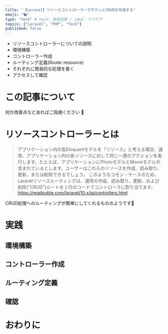 ```yaml
---
title: "【Laravel】リソースコントローラーでサクッとCRUDを作成する"
emoji: "🐿️"
type: "tech" # tech: 技術記事 / idea: アイデア
topics: ["Laravel", "PHP", "Tech"]
published: false
---
```


- リソースコントローラーについての説明
- 環境構築
- コントローラー作成
- ルーティング定義(Route::resource)
- それぞれに簡易的な処理を書く
- アクセスして確認

# この記事について

何か改善点などあればご指摘ください 🙏

# リソースコントローラーとは

> アプリケーション内の各Eloquentモデルを「リソース」と考える場合、通常、アプリケーション内の各リソースに対して同じ一連のアクションを実行します。たとえば、アプリケーションにPhotoモデルとMovieモデルが含まれているとします。ユーザーはこれらのリソースを作成、読み取り、更新、または削除できるでしょう。
>このようなコモン・ケースのため、Laravelリソースルーティングは、通常の作成、読み取り、更新、および削除("CRUD")ルートを１行のコードでコントローラに割り当てます。
https://readouble.com/laravel/10.x/ja/controllers.html

CRUD処理へのルーティングが簡単にしてくれるもののようです🤔

# 実践

## 環境構築

## コントローラー作成

## ルーティング定義

## 確認

# 

# おわりに
